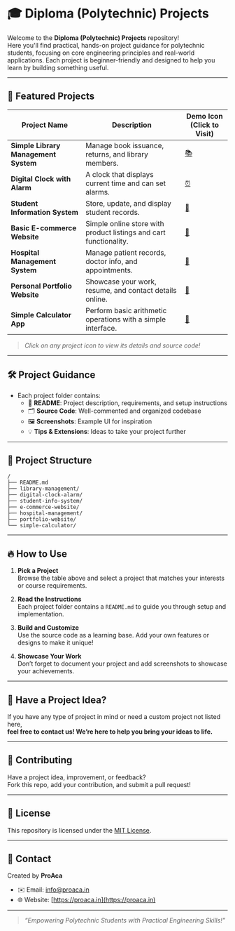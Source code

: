 # 🎓 Diploma (Polytechnic) Projects

Welcome to the **Diploma (Polytechnic) Projects** repository!  
Here you'll find practical, hands-on project guidance for polytechnic students, focusing on core engineering principles and real-world applications. Each project is beginner-friendly and designed to help you learn by building something useful.

---

## 🚀 Featured Projects

| Project Name                       | Description                                                                              | Demo Icon (Click to Visit)                     |
|-------------------------------------|------------------------------------------------------------------------------------------|------------------------------------------------|
| **Simple Library Management System** | Manage book issuance, returns, and library members.                                       | [📚](./library-management/)                    |
| **Digital Clock with Alarm**         | A clock that displays current time and can set alarms.                                   | [⏰](./digital-clock-alarm/)                   |
| **Student Information System**       | Store, update, and display student records.                                              | [🎒](./student-info-system/)                   |
| **Basic E-commerce Website**        | Simple online store with product listings and cart functionality.                        | [🛒](./e-commerce-website/)                    |
| **Hospital Management System**       | Manage patient records, doctor info, and appointments.                                   | [🏥](./hospital-management/)                   |
| **Personal Portfolio Website**       | Showcase your work, resume, and contact details online.                                  | [💼](./portfolio-website/)                     |
| **Simple Calculator App**            | Perform basic arithmetic operations with a simple interface.                             | [🧮](./simple-calculator/)                     |

> _Click on any project icon to view its details and source code!_

---

## 🛠️ Project Guidance

- Each project folder contains:
  - 📄 **README**: Project description, requirements, and setup instructions
  - 🗂️ **Source Code**: Well-commented and organized codebase
  - 🖼️ **Screenshots**: Example UI for inspiration
  - 💡 **Tips & Extensions**: Ideas to take your project further

---

## 📂 Project Structure

```plaintext
/
├── README.md
├── library-management/
├── digital-clock-alarm/
├── student-info-system/
├── e-commerce-website/
├── hospital-management/
├── portfolio-website/
└── simple-calculator/
```

---

## 🔥 How to Use

1. **Pick a Project**  
   Browse the table above and select a project that matches your interests or course requirements.

2. **Read the Instructions**  
   Each project folder contains a `README.md` to guide you through setup and implementation.

3. **Build and Customize**  
   Use the source code as a learning base. Add your own features or designs to make it unique!

4. **Showcase Your Work**  
   Don’t forget to document your project and add screenshots to showcase your achievements.

---

## 💬 Have a Project Idea?

If you have any type of project in mind or need a custom project not listed here,  
**feel free to contact us! We’re here to help you bring your ideas to life.**

---

## 🤝 Contributing

Have a project idea, improvement, or feedback?  
Fork this repo, add your contribution, and submit a pull request!

---

## 📄 License

This repository is licensed under the [MIT License](LICENSE).

---

## 👤 Contact

Created by **ProAca**  
- ✉️ Email: [info@proaca.in](mailto:info@proaca.in)  
- 🌐 Website: [https://proaca.in](https://proaca.in)

---

> _“Empowering Polytechnic Students with Practical Engineering Skills!”_
